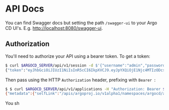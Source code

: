 # API Docs

You can find Swagger docs but setting the path `/swagger-ui` to your Argo CD UI's. E.g. [http://localhost:8080/swagger-ui](http://localhost:8080/swagger-ui).

## Authorization

You'll need to authorize your API using a bearer token. To get a token:

```bash
$ curl $ARGOCD_SERVER/api/v1/session -d $'{"username":"admin","password":"password"}'
{"token":"eyJhbGciOiJIUzI1NiIsInR5cCI6IkpXVCJ9.eyJpYXQiOjE1Njc4MTIzODcsImlzcyI6ImFyZ29jZCIsIm5iZiI6MTU2NzgxMjM4Nywic3ViIjoiYWRtaW4ifQ.ejyTgFxLhuY9mOBtKhcnvobg3QZXJ4_RusN_KIdVwao"} 
```

Then pass using the HTTP `Authorization` header, prefixing with `Bearer `:

```bash
$ $ curl $ARGOCD_SERVER/api/v1/applications -H "Authorization: Bearer $ARGOCD_TOKEN" 
{"metadata":{"selfLink":"/apis/argoproj.io/v1alpha1/namespaces/argocd/applications","resourceVersion":"37755"},"items":...}
```
 
 You sh